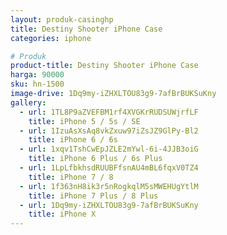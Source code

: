 ```yaml
---
layout: produk-casinghp
title: Destiny Shooter iPhone Case
categories: iphone

# Produk
product-title: Destiny Shooter iPhone Case
harga: 90000
sku: hn-1500
image-drive: 1Dq9my-iZHXLTOU83g9-7afBrBUKSuKny
gallery:
  - url: 1TL8P9aZVEFBM1rf4XVGKrRUDSUWjrfLF
    title: iPhone 5 / 5s / SE
  - url: 1IzuAsXsAq8vkZxuw97iZsJZ9GlPy-Bl2
    title: iPhone 6 / 6s
  - url: 1xqv1TshCwEpJZLE2mYwl-6i-4JJB3oiG
    title: iPhone 6 Plus / 6s Plus
  - url: 1LpLfbkhsdRUUBFfsnAU4mBL6fqxV0TZ4
    title: iPhone 7 / 8
  - url: 1f363nH8ik3r5nRogkqlM5sMWEHUgYtlM
    title: iPhone 7 Plus / 8 Plus
  - url: 1Dq9my-iZHXLTOU83g9-7afBrBUKSuKny
    title: iPhone X
---
```


